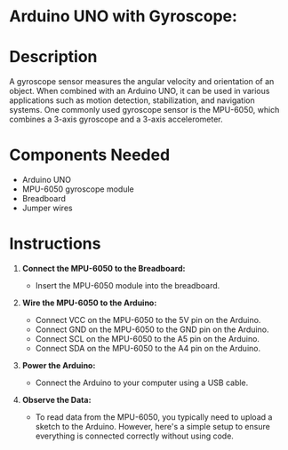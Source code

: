 # Arduino UNO with Gyroscope:

# Description
A gyroscope sensor measures the angular velocity and orientation of an object. When combined with an Arduino UNO, it can be used in various applications such as motion detection, stabilization, and navigation systems. One commonly used gyroscope sensor is the MPU-6050, which combines a 3-axis gyroscope and a 3-axis accelerometer.

# Components Needed
- Arduino UNO
- MPU-6050 gyroscope module
- Breadboard
- Jumper wires

# Instructions

1. **Connect the MPU-6050 to the Breadboard:**
   - Insert the MPU-6050 module into the breadboard.

2. **Wire the MPU-6050 to the Arduino:**
   - Connect VCC on the MPU-6050 to the 5V pin on the Arduino.
   - Connect GND on the MPU-6050 to the GND pin on the Arduino.
   - Connect SCL on the MPU-6050 to the A5 pin on the Arduino.
   - Connect SDA on the MPU-6050 to the A4 pin on the Arduino.

3. **Power the Arduino:**
   - Connect the Arduino to your computer using a USB cable.

4. **Observe the Data:**
   - To read data from the MPU-6050, you typically need to upload a sketch to the Arduino. However, here's a simple setup to ensure everything is connected correctly without using code.

